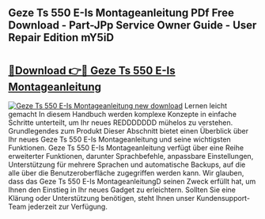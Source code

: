 ## Geze Ts 550 E-Is Montageanleitung PDf Free Download - Part-JPp Service Owner Guide - User Repair Edition mY5iD

# <h2><a href="http://df6fozm.blite.top/?on=Geze+Ts+550+E-Is+Montageanleitung">🔗Download 👉🔴 Geze Ts 550 E-Is Montageanleitung</a></h2>

[![Geze Ts 550 E-Is Montageanleitung new download](https://i.imgur.com/lujVjoI.png)](http://df6fozm.blite.top/?on=Geze+Ts+550+E-Is+Montageanleitung)
Lernen leicht gemacht In diesem Handbuch werden komplexe Konzepte in einfache Schritte unterteilt, um Ihr neues REDDDDDDD mühelos zu verstehen. Grundlegendes zum Produkt Dieser Abschnitt bietet einen Überblick über Ihr neues Geze Ts 550 E-Is Montageanleitung und seine wichtigsten Funktionen. Geze Ts 550 E-Is Montageanleitung verfügt über eine Reihe erweiterter Funktionen, darunter Sprachbefehle, anpassbare Einstellungen, Unterstützung für mehrere Sprachen und automatische Backups, auf die alle über die Benutzeroberfläche zugegriffen werden kann. Wir glauben, dass das Geze Ts 550 E-Is MontageanleitungD seinen Zweck erfüllt hat, um Ihnen den Einstieg in Ihr neues Gadget zu erleichtern. Sollten Sie eine Klärung oder Unterstützung benötigen, steht Ihnen unser Kundensupport-Team jederzeit zur Verfügung.
